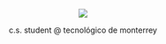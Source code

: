          
<p align="center">
  <a href="https://github.com/anuraghazra/github-readme-stats">
    <img src="https://github-readme-stats.vercel.app/api/top-langs/?username=bashlui&size_weight=0.5&count_weight=0.5&theme=midnight-purple&hide=html,scss,cmake,css,shell&layout=donut&hide_border=true&hide_title=true">
  </a>      
</p>

<p align="center">
         c.s. student @ tecnológico de monterrey 
</p>

            


